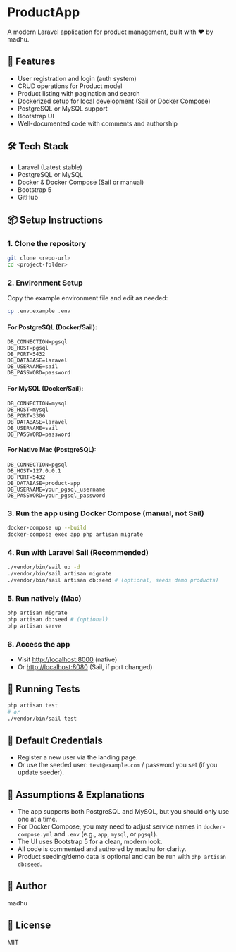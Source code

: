 # ProductApp

A modern Laravel application for product management, built with ❤️ by madhu.

## 🚀 Features
- User registration and login (auth system)
- CRUD operations for Product model
- Product listing with pagination and search
- Dockerized setup for local development (Sail or Docker Compose)
- PostgreSQL or MySQL support
- Bootstrap UI
- Well-documented code with comments and authorship

## 🛠 Tech Stack
- Laravel (Latest stable)
- PostgreSQL or MySQL
- Docker & Docker Compose (Sail or manual)
- Bootstrap 5
- GitHub

## 📦 Setup Instructions

### 1. Clone the repository
```bash
git clone <repo-url>
cd <project-folder>
```

### 2. Environment Setup
Copy the example environment file and edit as needed:
```bash
cp .env.example .env
```

#### For PostgreSQL (Docker/Sail):
```
DB_CONNECTION=pgsql
DB_HOST=pgsql
DB_PORT=5432
DB_DATABASE=laravel
DB_USERNAME=sail
DB_PASSWORD=password
```

#### For MySQL (Docker/Sail):
```
DB_CONNECTION=mysql
DB_HOST=mysql
DB_PORT=3306
DB_DATABASE=laravel
DB_USERNAME=sail
DB_PASSWORD=password
```

#### For Native Mac (PostgreSQL):
```
DB_CONNECTION=pgsql
DB_HOST=127.0.0.1
DB_PORT=5432
DB_DATABASE=product-app
DB_USERNAME=your_pgsql_username
DB_PASSWORD=your_pgsql_password
```

### 3. Run the app using Docker Compose (manual, not Sail)
```bash
docker-compose up --build
docker-compose exec app php artisan migrate
```

### 4. Run with Laravel Sail (Recommended)
```bash
./vendor/bin/sail up -d
./vendor/bin/sail artisan migrate
./vendor/bin/sail artisan db:seed # (optional, seeds demo products)
```

### 5. Run natively (Mac)
```bash
php artisan migrate
php artisan db:seed # (optional)
php artisan serve
```

### 6. Access the app
- Visit [http://localhost:8000](http://localhost:8000) (native)
- Or [http://localhost:8080](http://localhost:8080) (Sail, if port changed)

## 🧪 Running Tests
```bash
php artisan test
# or
./vendor/bin/sail test
```

## 👤 Default Credentials
- Register a new user via the landing page.
- Or use the seeded user: `test@example.com` / password you set (if you update seeder).

## 📝 Assumptions & Explanations
- The app supports both PostgreSQL and MySQL, but you should only use one at a time.
- For Docker Compose, you may need to adjust service names in `docker-compose.yml` and `.env` (e.g., `app`, `mysql`, or `pgsql`).
- The UI uses Bootstrap 5 for a clean, modern look.
- All code is commented and authored by madhu for clarity.
- Product seeding/demo data is optional and can be run with `php artisan db:seed`.

## 📝 Author
madhu

## 📄 License
MIT
